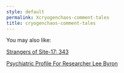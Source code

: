 ```yaml
---
style: default
permalink: Xcryogenchaos-comment-tales
title: cryogenchaos-comment-tales
---
```

You may also like:

[Strangers of Site-17: 343](http://scp-wiki.net/strangers-of-site-17-part-two)

[Psychiatric Profile For Researcher Lee Byron](http://scp-wiki.net/psychiatric-profile-for-researcher-lee-byron)
